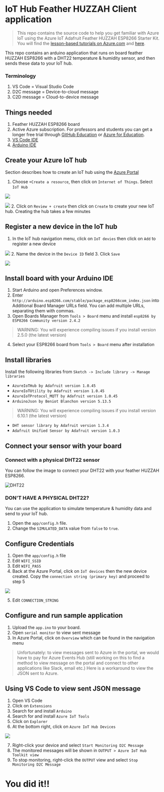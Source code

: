 # IoT Hub Feather HUZZAH Client application 

> This repo contains the source code to help you get familiar with Azure IoT using the Azure IoT Adafruit Feather HUZZAH ESP8266 Starter Kit. You will find the [lesson-based tutorials on Azure.com](https://docs.microsoft.com/en-us/azure/iot-hub/iot-hub-arduino-huzzah-esp8266-get-started) and [here](https://docs.microsoft.com/en-us/azure/iot-hub/iot-hub-vscode-iot-toolkit-cloud-device-messaging). 

This repo contains an arduino application that runs on board feather HUZZAH ESP8266 with a DHT22 temperature & humidity sensor, and then sends these data to your IoT hub. 

### Terminology
1. VS Code = Visual Studio Code
2. D2C message = Device-to-cloud message
3. C2D message = Cloud-to-device message

## Things needed
1. Feather HUZZAH ESP8266 board
2. Active Azure subscription. For professors and students you can get a longer free trial through [GitHub Education](https://education.github.com/pack) or [Azure for Education](https://azure.microsoft.com/en-us/free/students/).
3. [VS Code IDE](https://code.visualstudio.com)
4. [Arduino IDE](https://www.arduino.cc/en/Main/Software)

## Create your Azure IoT hub
Section describes how to create an IoT hub using the [Azure Portal](https://portal.azure.com/)
1. Choose `+Create a resource`, then click on `Internet of Things`. Select `IoT Hub`

![](images/create-basics.png)

![](images/create-size.png)
2. Click on `Review + create` then click on `Create` to create your new IoT hub. Creating the hub takes a few minutes

## Register a new device in the IoT hub
1. In the IoT hub navigation menu, click on `IoT devies` then click on `Add` to register a new device

![](images/device-add.png)
2. Name the device in the `Device ID` field
3. Click `Save`

![](images/device-name.png)

## Install board with your Arduino IDE 
1. Start Arduino and open Preferences window.
2. Enter `http://arduino.esp8266.com/stable/package_esp8266com_index.json` into Additional Board Manager URLs field. You can add multiple URLs, separating them with commas.
3. Open Boards Manager from `Tools > Board` menu and install `esp8266 by ESP8266 Community version 2.4.2`
> WARNING: You will experience compiling issues if you install version 2.5.0 (the latest version)
4. Select your ESP8266 board from `Tools > Board` menu after installation

## Install libraries
Install the following libraries from `Sketch -> Include library -> Manage libraries`

* `AzureIoTHub by Adafruit version 1.0.45`
* `AzureIoTUtility by Adafruit version 1.0.45`
* `AzureIoTProtocol_MQTT by Adafruit version 1.0.45`
* `ArduinoJson by Beniot Blanchon version 5.13.5`
> WARNING: You will experience compiling issues if you install version 6.10.1 (the latest version) 
* `DHT sensor library by Adafruit version 1.3.4`
* `Adafruit Unified Sensor by Adafruit version 1.0.3`

## Connect your sensor with your board
### Connect with a physical DHT22 sensor
You can follow the image to connect your DHT22 with your feather HUZZAH ESP8266.

![DHT22](images/dht.png)

### DON'T HAVE A PHYSICAL DHT22?
You can use the application to simulate temperature & humidity data and send to your IoT hub.
1. Open the `app/config.h` file.
2. Change the `SIMULATED_DATA` value from `false` to `true`.

## Configure Credentials
1. Open the `app/config.h` file
2. Edit `WIFI_SSID`
3. Edit `WIFI_PASS`
4. Back at the Azure Portal, click on `IoT devices` then the new device created. Copy the `connection string (primary key)` and proceed to step 5

![](images/device-key.png)

5. Edit `CONNECTION_STRING`

## Configure and run sample application
1. Upload the `app.ino` to your board.
2. Open `serial monitor` to view sent message
3. In Azure Portal, click on `Overview` which can be found in the navigation menu
> Unfortunately: to view messages sent to Azure in the portal, we would have to pay for Azure Events Hub (still working on this to find a method to view message on the portal and connect to other applications like Slack, email etc.) Here is a workaround to view the JSON sent to Azure.

## Using VS Code to view sent JSON message
1. Open VS Code 
2. Click on `Extensions`
3. Search for and install `Arduino`
4. Search for and install `Azure IoT Tools`
5. Click on `Explorer`
6. At the bottom right, click on `Azure IoT Hub Devices`

![](images/vs-code1.png)

7. Right-click your device and select `Start Monitoring D2C Message`
8. The monitored messages will be shown in `OUTPUT > Azure IoT Hub Toolkit view`
9. To stop monitoring, right-click the `OUTPUT` view and select `Stop Monitoring D2C Message`

# You did it!!